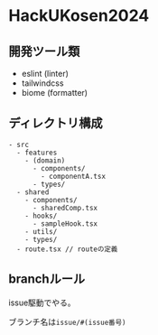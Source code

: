 # HackUKosen2024
## 開発ツール類

- eslint (linter)
- tailwindcss
- biome (formatter)

## ディレクトリ構成

```
- src
  - features
    - (domain)
      - components/
        - componentA.tsx
      - types/
  - shared
    - components/
      - sharedComp.tsx
    - hooks/
      - sampleHook.tsx
    - utils/
    - types/
  - route.tsx // routeの定義
```

## branchルール
issue駆動でやる。

ブランチ名は```issue/#(issue番号)```